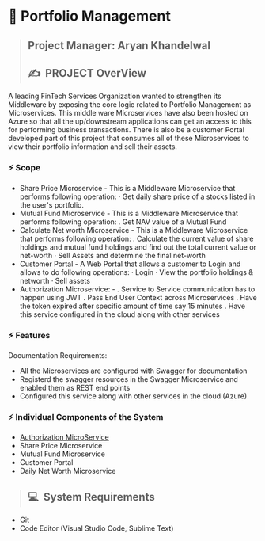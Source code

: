 # 👣 **Portfolio Management**

>## **Project Manager: Aryan Khandelwal**
>## ✍&nbsp; PROJECT OverView

A leading FinTech Services Organization wanted to strengthen its Middleware by 
exposing the core logic related to Portfolio Management as Microservices. This middle ware Microservices have also been hosted on Azure 
so that all the up/downstream applications can get an access to this for performing business transactions.
There is also be a customer Portal developed part of this project that consumes all of these Microservices to view their portfolio information and sell their assets.

### ⚡ Scope
- Share Price Microservice - 
  This is a Middleware Microservice that performs following operation: 
  · Get daily share price of a stocks listed in the user's portfolio.
- Mutual Fund Microservice - 
  This is a Middleware Microservice that performs following operation: 
  . Get NAV value of a Mutual Fund
- Calculate Net worth Microservice - 
  This is a Middleware Microservice that performs following operation: 
  . Calculate the current value of share holdings and mutual fund holdings and find out the total current value or net-worth 
  · Sell Assets and determine the final net-worth
- Customer Portal - 
  A Web Portal that allows a customer to Login and allows to do following operations:
  · Login 
  · View the portfolio holdings & networth 
  · Sell assets
- Authorization Microservice: - 
  . Service to Service communication has to happen using JWT
  . Pass End User Context across Microservices
  . Have the token expired after specific amount of time say 15 minutes
  . Have this service configured in the cloud along with other services
  
 ### ⚡ Features
 Documentation Requirements:
- All the Microservices are configured with Swagger for documentation
- Registerd the swagger resources in the Swagger Microservice and enabled them as REST end points
- Configured this service along with other services in the cloud (Azure)

### ⚡ Individual Components of the System
- [Authorization MicroService](https://github.com/ryan3142/PortfolioManagement/tree/main/Authorization)
- Share Price Microservice
- Mutual Fund Microservice
- Customer Portal
- Daily Net Worth Microservice

>## 💻&nbsp; System Requirements
-  Git
-  Code Editor (Visual Studio Code, Sublime Text)
